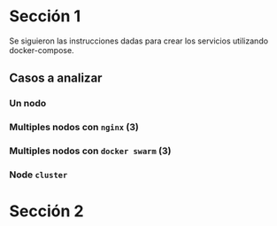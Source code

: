 # Sección 1

Se siguieron las instrucciones dadas para crear los servicios utilizando docker-compose.

## Casos a analizar

### Un nodo


### Multiples nodos con `nginx` (3)


### Multiples nodos con `docker swarm` (3)


### Node `cluster`



# Sección 2
